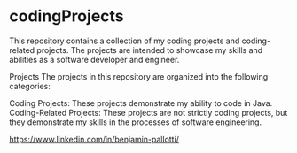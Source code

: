 # codingProjects
This repository contains a collection of my coding projects and coding-related projects. The projects are intended to showcase my skills and abilities as a software developer and engineer.

Projects
The projects in this repository are organized into the following categories:

Coding Projects: These projects demonstrate my ability to code in Java.
Coding-Related Projects: These projects are not strictly coding projects, but they demonstrate my skills in the processes of software engineering.

https://www.linkedin.com/in/benjamin-pallotti/
